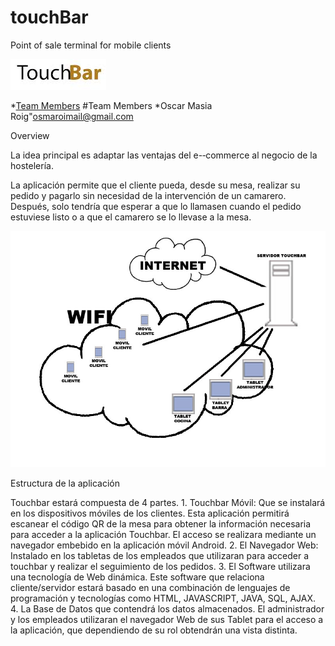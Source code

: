 # touchBar
Point of sale terminal for mobile clients

![TouchApp](https://github.com/osmaroi/touchBar/blob/master/logo.png?raw=true)

*[Team Members](#team-members)
#<a name="team-members"></a>Team Members
*Oscar Masia Roig"<osmaroimail@gmail.com>

Overview

La idea principal es adaptar las ventajas del e-­‐commerce al negocio de la hostelería.

La aplicación permite que el cliente pueda, desde su mesa, realizar su pedido y pagarlo sin necesidad de la intervención de un camarero. Después, solo tendría que esperar a que lo llamasen cuando el pedido estuviese listo o a que el camarero se lo llevase a la mesa.


![Esquema touchBar](https://github.com/osmaroi/touchBar/blob/master/esquema%20touch%20bar.png?raw=true)

Estructura de la aplicación

Touchbar estará compuesta de 4 partes. 1. Touchbar Móvil: Que se instalará en los dispositivos móviles de los clientes. Esta aplicación permitirá escanear el código QR de la mesa para obtener la información necesaria para acceder a la aplicación Touchbar. El acceso se realizara mediante un navegador embebido en la aplicación móvil Android. 2. El Navegador Web: Instalado en los tabletas de los empleados que utilizaran para acceder a touchbar y realizar el seguimiento de los pedidos. 3. El Software utilizara una tecnología de Web dinámica. Este software que relaciona cliente/servidor estará basado en una combinación de lenguajes de programación y tecnologías como HTML, JAVASCRIPT, JAVA, SQL, AJAX. 4. La Base de Datos que contendrá los datos almacenados. El administrador y los empleados utilizaran el navegador Web de sus Tablet para el acceso a la aplicación, que dependiendo de su rol obtendrán una vista distinta.
